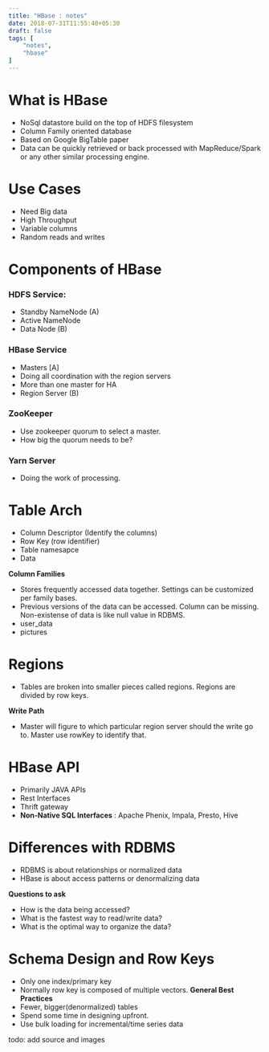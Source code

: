 ```yaml
---
title: "HBase : notes"
date: 2018-07-31T11:55:40+05:30
draft: false
tags: [
    "notes",
    "hbase"
]
---
```

# What is HBase
* NoSql datastore build on the top of HDFS filesystem
* Column Family oriented database
* Based on Google BigTable paper
* Data can be quickly retrieved or back processed with MapReduce/Spark or any other similar processing engine.

# Use Cases
* Need Big data
* High Throughput
* Variable columns
* Random reads and writes

# Components of HBase

### HDFS Service:
* Standby NameNode (A)
* Active NameNode
* Data Node (B)

### HBase Service
* Masters [A]
* Doing all coordination with the region servers
* More than one master for HA
* Region Server (B)

### ZooKeeper
* Use zookeeper quorum to select a master.
* How big the quorum needs to be?

### Yarn Server
* Doing the work of processing.


# Table Arch
 * Column Descriptor (Identify the columns)
 * Row Key (row identifier)
 * Table namesapce
 * Data

**Column Families** 

* Stores frequently accessed data together.  Settings can be customized per family bases.
* Previous versions of the data can be accessed. Column can be missing. Non-existense of data is like null value in RDBMS.
* user_data
* pictures


# Regions
* Tables are broken into smaller pieces called regions. Regions are divided by row keys.

**Write Path**
* Master will figure to which particular region server should the write go to. Master use rowKey to identify that.

# HBase API
* Primarily JAVA APIs
* Rest Interfaces
* Thrift gateway
* **Non-Native SQL Interfaces** : Apache Phenix, Impala, Presto, Hive

# Differences with RDBMS
* RDBMS is about relationships or normalized data
* HBase is about access patterns or denormalizing data

**Questions to ask**

* How is the data being accessed?
* What is the fastest way to read/write data?
* What is the optimal way to organize the data?

# Schema Design and Row Keys
* Only one index/primary key
* Normally row key is composed of multiple vectors.
**General Best Practices**
* Fewer, bigger(denormalized) tables
* Spend some time in designing upfront.
* Use bulk loading for incremental/time series data

todo: add source and images
